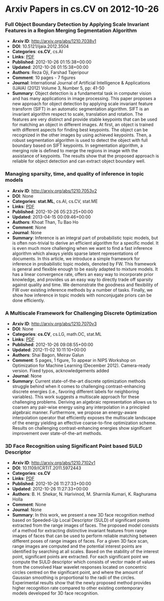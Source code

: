 # Arxiv Papers in cs.CV on 2012-10-26
### Full Object Boundary Detection by Applying Scale Invariant Features in a Region Merging Segmentation Algorithm
- **Arxiv ID**: http://arxiv.org/abs/1210.7038v1
- **DOI**: 10.5121/ijaia.2012.3504
- **Categories**: **cs.CV**, cs.AI
- **Links**: [PDF](http://arxiv.org/pdf/1210.7038v1)
- **Published**: 2012-10-26 01:15:38+00:00
- **Updated**: 2012-10-26 01:15:38+00:00
- **Authors**: Reza Oji, Farshad Tajeripour
- **Comment**: 10 pages - 7 figures
- **Journal**: International Journal of Artificial Intelligence & Applications
  (IJAIA) (2012) Volume 3, Number 5, pp: 41-50
- **Summary**: Object detection is a fundamental task in computer vision and has many applications in image processing. This paper proposes a new approach for object detection by applying scale invariant feature transform (SIFT) in an automatic segmentation algorithm. SIFT is an invariant algorithm respect to scale, translation and rotation. The features are very distinct and provide stable keypoints that can be used for matching an object in different images. At first, an object is trained with different aspects for finding best keypoints. The object can be recognized in the other images by using achieved keypoints. Then, a robust segmentation algorithm is used to detect the object with full boundary based on SIFT keypoints. In segmentation algorithm, a merging role is defined to merge the regions in image with the assistance of keypoints. The results show that the proposed approach is reliable for object detection and can extract object boundary well.



### Managing sparsity, time, and quality of inference in topic models
- **Arxiv ID**: http://arxiv.org/abs/1210.7053v2
- **DOI**: None
- **Categories**: **stat.ML**, cs.AI, cs.CV, stat.ME
- **Links**: [PDF](http://arxiv.org/pdf/1210.7053v2)
- **Published**: 2012-10-26 05:23:25+00:00
- **Updated**: 2013-04-15 00:09:46+00:00
- **Authors**: Khoat Than, Tu Bao Ho
- **Comment**: None
- **Journal**: None
- **Summary**: Inference is an integral part of probabilistic topic models, but is often non-trivial to derive an efficient algorithm for a specific model. It is even much more challenging when we want to find a fast inference algorithm which always yields sparse latent representations of documents. In this article, we introduce a simple framework for inference in probabilistic topic models, denoted by FW. This framework is general and flexible enough to be easily adapted to mixture models. It has a linear convergence rate, offers an easy way to incorporate prior knowledge, and provides us an easy way to directly trade off sparsity against quality and time. We demonstrate the goodness and flexibility of FW over existing inference methods by a number of tasks. Finally, we show how inference in topic models with nonconjugate priors can be done efficiently.



### A Multiscale Framework for Challenging Discrete Optimization
- **Arxiv ID**: http://arxiv.org/abs/1210.7070v3
- **DOI**: None
- **Categories**: **cs.CV**, cs.LG, math.OC, stat.ML
- **Links**: [PDF](http://arxiv.org/pdf/1210.7070v3)
- **Published**: 2012-10-26 09:08:55+00:00
- **Updated**: 2012-11-02 10:11:10+00:00
- **Authors**: Shai Bagon, Meirav Galun
- **Comment**: 5 pages, 1 figure, To appear in NIPS Workshop on Optimization for
  Machine Learning (December 2012). Camera-ready version. Fixed typos,
  acknowledgements added
- **Journal**: None
- **Summary**: Current state-of-the-art discrete optimization methods struggle behind when it comes to challenging contrast-enhancing discrete energies (i.e., favoring different labels for neighboring variables). This work suggests a multiscale approach for these challenging problems. Deriving an algebraic representation allows us to coarsen any pair-wise energy using any interpolation in a principled algebraic manner. Furthermore, we propose an energy-aware interpolation operator that efficiently exposes the multiscale landscape of the energy yielding an effective coarse-to-fine optimization scheme. Results on challenging contrast-enhancing energies show significant improvement over state-of-the-art methods.



### 3D Face Recognition using Significant Point based SULD Descriptor
- **Arxiv ID**: http://arxiv.org/abs/1210.7102v1
- **DOI**: 10.1109/ICRTIT.2011.5972443
- **Categories**: **cs.CV**
- **Links**: [PDF](http://arxiv.org/pdf/1210.7102v1)
- **Published**: 2012-10-26 11:27:33+00:00
- **Updated**: 2012-10-26 11:27:33+00:00
- **Authors**: B. H. Shekar, N. Harivinod, M. Sharmila Kumari, K. Raghurama Holla
- **Comment**: None
- **Journal**: None
- **Summary**: In this work, we present a new 3D face recognition method based on Speeded-Up Local Descriptor (SULD) of significant points extracted from the range images of faces. The proposed model consists of a method for extracting distinctive invariant features from range images of faces that can be used to perform reliable matching between different poses of range images of faces. For a given 3D face scan, range images are computed and the potential interest points are identified by searching at all scales. Based on the stability of the interest point, significant points are extracted. For each significant point we compute the SULD descriptor which consists of vector made of values from the convolved Haar wavelet responses located on concentric circles centred on the significant point, and where the amount of Gaussian smoothing is proportional to the radii of the circles. Experimental results show that the newly proposed method provides higher recognition rate compared to other existing contemporary models developed for 3D face recognition.



